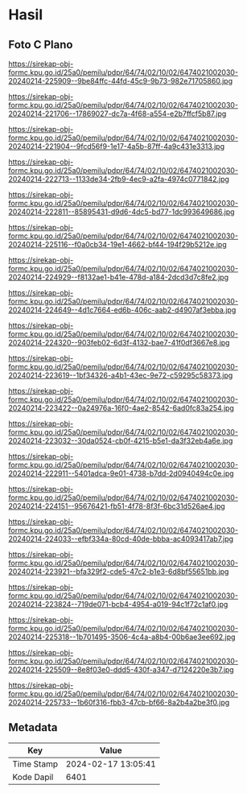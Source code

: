 # Hasil

## Foto C Plano

https://sirekap-obj-formc.kpu.go.id/25a0/pemilu/pdpr/64/74/02/10/02/6474021002030-20240214-225909--9be84ffc-44fd-45c9-9b73-982e71705860.jpg

https://sirekap-obj-formc.kpu.go.id/25a0/pemilu/pdpr/64/74/02/10/02/6474021002030-20240214-221706--17869027-dc7a-4f68-a554-e2b7ffcf5b87.jpg

https://sirekap-obj-formc.kpu.go.id/25a0/pemilu/pdpr/64/74/02/10/02/6474021002030-20240214-221904--9fcd56f9-1e17-4a5b-87ff-4a9c431e3313.jpg

https://sirekap-obj-formc.kpu.go.id/25a0/pemilu/pdpr/64/74/02/10/02/6474021002030-20240214-222713--1133de34-2fb9-4ec9-a2fa-4974c0771842.jpg

https://sirekap-obj-formc.kpu.go.id/25a0/pemilu/pdpr/64/74/02/10/02/6474021002030-20240214-222811--85895431-d9d6-4dc5-bd77-1dc993649686.jpg

https://sirekap-obj-formc.kpu.go.id/25a0/pemilu/pdpr/64/74/02/10/02/6474021002030-20240214-225116--f0a0cb34-19e1-4662-bf44-194f29b5212e.jpg

https://sirekap-obj-formc.kpu.go.id/25a0/pemilu/pdpr/64/74/02/10/02/6474021002030-20240214-224929--f8132ae1-b41e-478d-a184-2dcd3d7c8fe2.jpg

https://sirekap-obj-formc.kpu.go.id/25a0/pemilu/pdpr/64/74/02/10/02/6474021002030-20240214-224649--4d1c7664-ed6b-406c-aab2-d4907af3ebba.jpg

https://sirekap-obj-formc.kpu.go.id/25a0/pemilu/pdpr/64/74/02/10/02/6474021002030-20240214-224320--903feb02-6d3f-4132-bae7-41f0df3667e8.jpg

https://sirekap-obj-formc.kpu.go.id/25a0/pemilu/pdpr/64/74/02/10/02/6474021002030-20240214-223619--1bf34326-a4b1-43ec-9e72-c59295c58373.jpg

https://sirekap-obj-formc.kpu.go.id/25a0/pemilu/pdpr/64/74/02/10/02/6474021002030-20240214-223422--0a24976a-16f0-4ae2-8542-6ad0fc83a254.jpg

https://sirekap-obj-formc.kpu.go.id/25a0/pemilu/pdpr/64/74/02/10/02/6474021002030-20240214-223032--30da0524-cb0f-4215-b5e1-da3f32eb4a6e.jpg

https://sirekap-obj-formc.kpu.go.id/25a0/pemilu/pdpr/64/74/02/10/02/6474021002030-20240214-222911--5401adca-9e01-4738-b7dd-2d0940494c0e.jpg

https://sirekap-obj-formc.kpu.go.id/25a0/pemilu/pdpr/64/74/02/10/02/6474021002030-20240214-224151--95676421-fb51-4f78-8f3f-6bc31d526ae4.jpg

https://sirekap-obj-formc.kpu.go.id/25a0/pemilu/pdpr/64/74/02/10/02/6474021002030-20240214-224033--efbf334a-80cd-40de-bbba-ac4093417ab7.jpg

https://sirekap-obj-formc.kpu.go.id/25a0/pemilu/pdpr/64/74/02/10/02/6474021002030-20240214-223921--bfa329f2-cde5-47c2-b1e3-6d8bf55651bb.jpg

https://sirekap-obj-formc.kpu.go.id/25a0/pemilu/pdpr/64/74/02/10/02/6474021002030-20240214-223824--719de071-bcb4-4954-a019-94c1f72c1af0.jpg

https://sirekap-obj-formc.kpu.go.id/25a0/pemilu/pdpr/64/74/02/10/02/6474021002030-20240214-225318--1b701495-3506-4c4a-a8b4-00b6ae3ee692.jpg

https://sirekap-obj-formc.kpu.go.id/25a0/pemilu/pdpr/64/74/02/10/02/6474021002030-20240214-225509--8e8f03e0-ddd5-430f-a347-d7124220e3b7.jpg

https://sirekap-obj-formc.kpu.go.id/25a0/pemilu/pdpr/64/74/02/10/02/6474021002030-20240214-225733--1b60f316-fbb3-47cb-bf66-8a2b4a2be3f0.jpg


## Metadata

| Key        | Value               |
| ---------- | ------------------- |
| Time Stamp | 2024-02-17 13:05:41 |
| Kode Dapil | 6401                |



